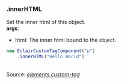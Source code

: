 ### .innerHTML
Set the inner html of this object.
<br/>**args**:
- html: The inner html bound to the object.
```javascript
new EclairCustomTagComponent("p")
    .innerHTML("Hello World")
```

<br/>Source: [_elements.custom-tag_](https://github.com/SamGarlick/Eclair/tree/main/src/elements/custom-tag.js)